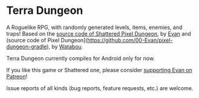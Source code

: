 # Terra Dungeon

A Roguelike RPG, with randomly generated levels, items, enemies, and traps! Based on the [source code of Shattered Pixel Dungeon](https://github.com/00-Evan/shattered-pixel-dungeon), by [Evan](https://www.shatteredpixel.com) and (source code of Pixel Dungeon](https://github.com/00-Evan/pixel-dungeon-gradle), by [Watabou](https://www.watabou.ru).

Terra Dungeon currently compiles for Android only for now.

If you like this game or Shattered one, please consider [supporting Evan on Patreon](https://www.patreon.com/ShatteredPixel)!

Issue reports of all kinds (bug reports, feature requests, etc.) are welcome.
